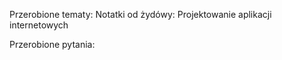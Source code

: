 

Przerobione tematy:
Notatki od żydówy:
	Projektowanie aplikacji internetowych


Przerobione pytania:
	